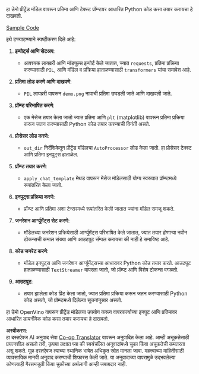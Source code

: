 <!--
CO_OP_TRANSLATOR_METADATA:
{
  "original_hash": "d7d7afa242a4a041ff4193546d4baf16",
  "translation_date": "2025-07-17T05:02:19+00:00",
  "source_file": "md/02.Application/04.Vision/Phi3/E2E_OpenVino_Phi3Vision.md",
  "language_code": "mr"
}
-->
हा डेमो प्रीट्रेंड मॉडेल वापरून प्रतिमा आणि टेक्स्ट प्रॉम्प्टवर आधारित Python कोड कसा तयार करायचा हे दाखवतो.

[Sample Code](../../../../../../code/06.E2E/E2E_OpenVino_Phi3-vision.ipynb)

इथे टप्प्याटप्प्याने स्पष्टीकरण दिले आहे:

1. **इम्पोर्ट्स आणि सेटअप**:
   - आवश्यक लायब्ररी आणि मॉड्यूल्स इम्पोर्ट केले जातात, ज्यात `requests`, प्रतिमा प्रक्रिया करण्यासाठी `PIL`, आणि मॉडेल व प्रक्रिया हाताळण्यासाठी `transformers` यांचा समावेश आहे.

2. **प्रतिमा लोड करणे आणि दाखवणे**:
   - `PIL` लायब्ररी वापरून `demo.png` नावाची प्रतिमा उघडली जाते आणि दाखवली जाते.

3. **प्रॉम्प्ट परिभाषित करणे**:
   - एक मेसेज तयार केला जातो ज्यात प्रतिमा आणि `plt` (matplotlib) वापरून प्रतिमा प्रक्रिया करून जतन करण्यासाठी Python कोड तयार करण्याची विनंती असते.

4. **प्रोसेसर लोड करणे**:
   - `out_dir` निर्देशिकेतून प्रीट्रेंड मॉडेलचा `AutoProcessor` लोड केला जातो. हा प्रोसेसर टेक्स्ट आणि प्रतिमा इनपुट्स हाताळेल.

5. **प्रॉम्प्ट तयार करणे**:
   - `apply_chat_template` मेथड वापरून मेसेज मॉडेलसाठी योग्य स्वरूपात प्रॉम्प्टमध्ये रूपांतरित केला जातो.

6. **इनपुट्स प्रक्रिया करणे**:
   - प्रॉम्प्ट आणि प्रतिमा अशा टेन्सरमध्ये रूपांतरित केली जातात ज्यांना मॉडेल समजू शकते.

7. **जनरेशन आर्ग्युमेंट्स सेट करणे**:
   - मॉडेलच्या जनरेशन प्रक्रियेसाठी आर्ग्युमेंट्स परिभाषित केले जातात, ज्यात तयार होणाऱ्या नवीन टोकन्सची कमाल संख्या आणि आउटपुट सॅम्पल करायचा की नाही हे समाविष्ट आहे.

8. **कोड जनरेट करणे**:
   - मॉडेल इनपुट्स आणि जनरेशन आर्ग्युमेंट्सच्या आधारावर Python कोड तयार करते. आउटपुट हाताळण्यासाठी `TextStreamer` वापरला जातो, जो प्रॉम्प्ट आणि विशेष टोकन्स वगळतो.

9. **आउटपुट**:
   - तयार झालेला कोड प्रिंट केला जातो, ज्यात प्रतिमा प्रक्रिया करून जतन करण्यासाठी Python कोड असतो, जो प्रॉम्प्टमध्ये दिलेल्या सूचनांनुसार असतो.

हा डेमो OpenVino वापरून प्रीट्रेंड मॉडेलचा उपयोग करून वापरकर्त्याच्या इनपुट आणि प्रतिमांवर आधारित डायनॅमिक कोड कसा तयार करायचा हे दाखवतो.

**अस्वीकरण**:  
हा दस्तऐवज AI अनुवाद सेवा [Co-op Translator](https://github.com/Azure/co-op-translator) वापरून अनुवादित केला आहे. आम्ही अचूकतेसाठी प्रयत्नशील असलो तरी, कृपया लक्षात घ्या की स्वयंचलित अनुवादांमध्ये चुका किंवा अचूकतेची कमतरता असू शकते. मूळ दस्तऐवज त्याच्या स्थानिक भाषेत अधिकृत स्रोत मानला जावा. महत्त्वाच्या माहितीसाठी व्यावसायिक मानवी अनुवाद करण्याची शिफारस केली जाते. या अनुवादाच्या वापरामुळे उद्भवलेल्या कोणत्याही गैरसमजुती किंवा चुकीच्या अर्थलागी आम्ही जबाबदार नाही.